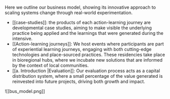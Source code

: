 Here we outline our business model, showing its innovative approach to scaling systems change through real-world experimentation.

- [[case-studies]]: the products of each action-learning journey are developmental case studies, aiming to make visible the underlying practice being applied and the learnings that were generated during the intensive. 
- [[Action-learning journeys]]: We host events where participants are part of experiential learning journeys, engaging with both cutting-edge technologies and place-sourced practices. These residencies take place in bioregional hubs, where we incubate new solutions that are informed by the context of local communities.
- [[a. Introduction |Evaluation]]: Our evaluation process acts as a capital distribution system, where a small percentage of the value generated is reinvested into future projects, driving both growth and impact.

![[bus_model.png]]